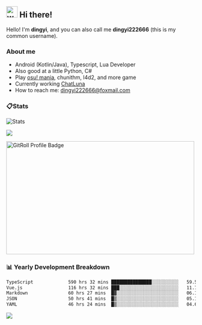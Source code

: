 ## <img alt="wave" src="https://raw.githubusercontent.com/MartinHeinz/MartinHeinz/master/wave.gif" width="30px"> Hi there!

Hello! I'm **dingyi**, and you can also call me **dingyi222666** (this is my common username).

### About me

- Android (Kotlin/Java), Typescript, Lua Developer
- Also good at a little Python, C#
- Play [osu! mania](https://osu.ppy.sh/users/29808669), chunithm, l4d2, and more game
- Currently working [ChatLuna](https://github.com/ChatLunaLab)
- How to reach me: [dingyi222666@foxmail.com](mailto:dingyi222666@foxmail.com)

### 📋Stats

![Stats](https://github-readme-stats.vercel.app/api?username=dingyi222666&show_icons=true&icon_color=47A69E&title_color=47A69E&count_private=true)    

![](https://api.githubtrends.io/user/svg/dingyi222666/langs?time_range=one_year&include_private=True&loc_metric=changed&theme=classic)

<a href="https://gitroll.io/profile/uILsSgRUcbEP5MZt3W3atcIvOKBy1" target="_blank"><img  width='500px' height='300px' src="https://gitroll.io/api/badges/profiles/v1/uILsSgRUcbEP5MZt3W3atcIvOKBy1?theme=kawaiiCat" alt="GitRoll Profile Badge"/></a>

### 📊 Yearly Development Breakdown

<!--START_SECTION:waka-->

```txt
TypeScript             590 hrs 32 mins ███████████████░░░░░░░░░░   59.55 %
Vue.js                 116 hrs 32 mins ███░░░░░░░░░░░░░░░░░░░░░░   11.75 %
Markdown               60 hrs 27 mins  █▓░░░░░░░░░░░░░░░░░░░░░░░   06.10 %
JSON                   50 hrs 41 mins  █▒░░░░░░░░░░░░░░░░░░░░░░░   05.11 %
YAML                   46 hrs 24 mins  █▒░░░░░░░░░░░░░░░░░░░░░░░   04.68 %
```

<!--END_SECTION:waka-->

![](https://komarev.com/ghpvc/?username=dingyi222666)
